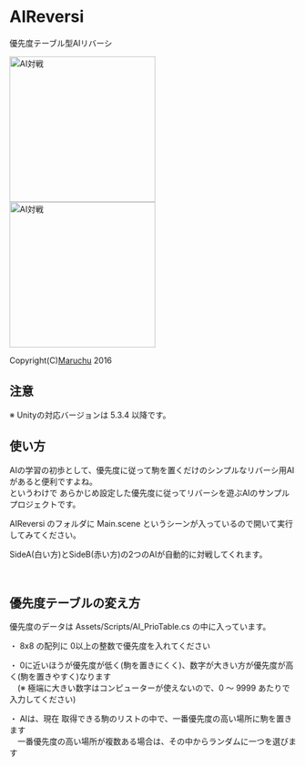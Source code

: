 # AIReversi
優先度テーブル型AIリバーシ<br>

<img src="http://many.chu.jp/Unity/AIReversi/Sample1.gif" alt="AI対戦" width="256px"> <img src="http://many.chu.jp/Unity/AIReversi/Sample2.gif" alt="AI対戦" width="256px">

Copyright(C)[Maruchu](http://maruchu.nobody.jp/ "Maruchu") 2016


## 注意
※ Unityの対応バージョンは 5.3.4 以降です。


## 使い方
AIの学習の初歩として、優先度に従って駒を置くだけのシンプルなリバーシ用AIがあると便利ですよね。<br>
というわけで あらかじめ設定した優先度に従ってリバーシを遊ぶAIのサンプルプロジェクトです。

AIReversi のフォルダに Main.scene というシーンが入っているので開いて実行してみてください。

SideA(白い方)とSideB(赤い方)の2つのAIが自動的に対戦してくれます。

<br>


## 優先度テーブルの変え方
優先度のデータは Assets/Scripts/AI_PrioTable.cs の中に入っています。

・ 8x8 の配列に 0以上の整数で優先度を入れてください

・ 0に近いほうが優先度が低く(駒を置きにくく)、数字が大きい方が優先度が高く(駒を置きやすく)なります<br>
　(※ 極端に大きい数字はコンピューターが使えないので、0 ～ 9999 あたりで入力してください)

・ AIは、現在 取得できる駒のリストの中で、一番優先度の高い場所に駒を置きます<br>
　一番優先度の高い場所が複数ある場合は、その中からランダムに一つを選びます




